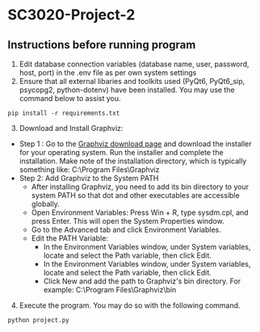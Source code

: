 # SC3020-Project-2
## Instructions before running program
1. Edit database connection variables (database name, user, password, host, port) in the .env file as per own system settings
2. Ensure that all external libaries and toolkits used (PyQt6, PyQt6_sip, psycopg2, python-dotenv) have been installed. You may use the command below to assist you.

```shell
pip install -r requirements.txt
```
3. Download and Install Graphviz:
  * Step 1 : Go to the [Graphviz download page](https://graphviz.org/download/) and download the installer for your operating system. 
Run the installer and complete the installation. Make note of the installation directory, which is typically something like: C:\Program Files\Graphviz
  * Step 2: Add Graphviz to the System PATH
    * After installing Graphviz, you need to add its bin directory to your system PATH so that dot and other executables are accessible globally.
    * Open Environment Variables: Press Win + R, type sysdm.cpl, and press Enter. This will open the System Properties window.
    * Go to the Advanced tab and click Environment Variables.
    * Edit the PATH Variable:
      * In the Environment Variables window, under System variables, locate and select the Path variable, then click Edit.
      * In the Environment Variables window, under System variables, locate and select the Path variable, then click Edit.
      * Click New and add the path to Graphviz's bin directory. For example: C:\Program Files\Graphviz\bin

4. Execute the program. You may do so with the following command.

```shell
python project.py
```
